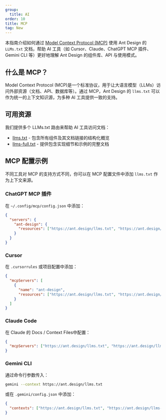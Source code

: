 ```yaml
---
group:
  title: AI
order: 10
title: MCP
tag: New
---
```


本指南介绍如何通过 [Model Context Protocol (MCP)](https://modelcontextprotocol.io/docs/getting-started/intro) 使用 Ant Design 的 `LLMs.txt` 文档，帮助 AI 工具（如 Cursor、Claude、ChatGPT MCP 插件、Gemini CLI 等）更好地理解 Ant Design 的组件库、API 与使用模式。

## 什么是 MCP？

Model Context Protocol (MCP)是一个标准协议，用于让大语言模型（LLMs）访问外部资源（文档、API、数据库等）。通过 MCP，Ant Design 的 `llms.txt` 可以作为统一的上下文知识源，为多种 AI 工具提供一致的支持。

## 可用资源

我们提供多个 LLMs.txt 路由来帮助 AI 工具访问文档：

- [llms.txt](https://ant.design/llms.txt) - 包含所有组件及其文档链接的结构化概览
- [llms-full.txt](https://ant.design/llms-full.txt) - 提供包含实现细节和示例的完整文档

## MCP 配置示例

不同工具对 MCP 的支持方式不同，你可以在 MCP 配置文件中添加 `llms.txt` 作为上下文来源。

### ChatGPT MCP 插件

在 `~/.config/mcp/config.json` 中添加：

```json
{
  "servers": {
    "ant-design": {
      "resources": ["https://ant.design/llms.txt", "https://ant.design/llms-full.txt"]
    }
  }
}
```

### Cursor

在 `.cursorrules` 或项目配置中添加：

```json
{
  "mcpServers": [
    {
      "name": "ant-design",
      "resources": ["https://ant.design/llms.txt", "https://ant.design/llms-full.txt"]
    }
  ]
}
```

### Claude Code

在 Claude 的 Docs / Context Files中配置：

```json
{
  "mcpServers": ["https://ant.design/llms.txt", "https://ant.design/llms-full.txt"]
}
```

### Gemini CLI

通过命令行参数传入：

```bash
gemini --context https://ant.design/llms.txt
```

或在 `.gemini/config.json` 中添加：

```json
{
  "contexts": ["https://ant.design/llms.txt", "https://ant.design/llms-full.txt"]
}
```
